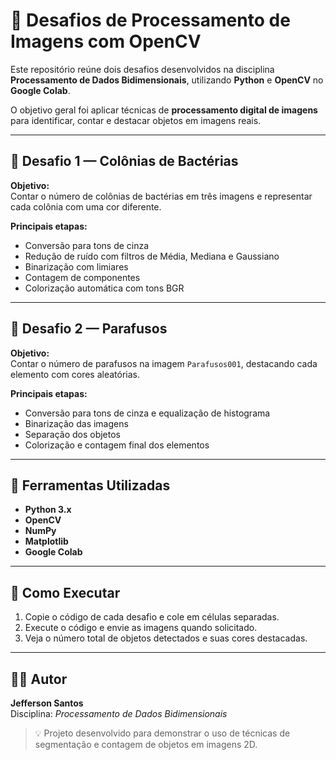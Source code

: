 # 🧠 Desafios de Processamento de Imagens com OpenCV

Este repositório reúne dois desafios desenvolvidos na disciplina **Processamento de Dados Bidimensionais**, utilizando **Python** e **OpenCV** no **Google Colab**.

O objetivo geral foi aplicar técnicas de **processamento digital de imagens** para identificar, contar e destacar objetos em imagens reais.

---

## 🧩 Desafio 1 — Colônias de Bactérias

**Objetivo:**  
Contar o número de colônias de bactérias em três imagens e representar cada colônia com uma cor diferente.

**Principais etapas:**
- Conversão para tons de cinza  
- Redução de ruído com filtros de Média, Mediana e Gaussiano  
- Binarização com limiares 
- Contagem de componentes  
- Colorização automática com tons BGR  

---

## 🔩 Desafio 2 — Parafusos

**Objetivo:**  
Contar o número de parafusos na imagem `Parafusos001`, destacando cada elemento com cores aleatórias.

**Principais etapas:**
- Conversão para tons de cinza e equalização de histograma  
- Binarização das imagens  
- Separação dos objetos 
- Colorização e contagem final dos elementos  

---

## 🧰 Ferramentas Utilizadas
- **Python 3.x**  
- **OpenCV**  
- **NumPy**  
- **Matplotlib**  
- **Google Colab**

---

## 🚀 Como Executar

1. Copie o código de cada desafio e cole em células separadas.  
2. Execute o código e envie as imagens quando solicitado.  
3. Veja o número total de objetos detectados e suas cores destacadas.

---

## 👨‍💻 Autor
**Jefferson Santos**  
Disciplina: *Processamento de Dados Bidimensionais*  

> 💡 Projeto desenvolvido para demonstrar o uso de técnicas de segmentação e contagem de objetos em imagens 2D.
